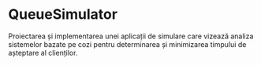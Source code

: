 # QueueSimulator

Proiectarea și implementarea unei aplicații de simulare care vizează analiza sistemelor
bazate pe cozi pentru determinarea și minimizarea timpului de așteptare al clienților.